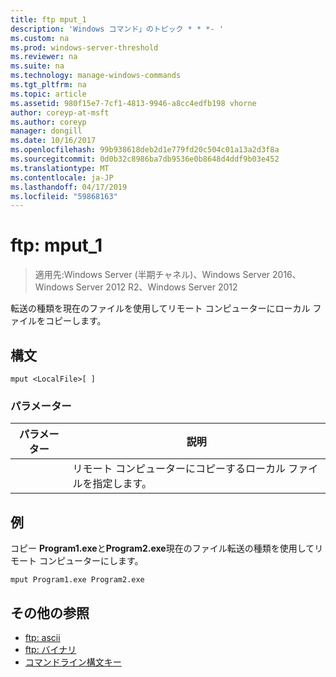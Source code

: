```yaml
---
title: ftp mput_1
description: 'Windows コマンド」のトピック * * *- '
ms.custom: na
ms.prod: windows-server-threshold
ms.reviewer: na
ms.suite: na
ms.technology: manage-windows-commands
ms.tgt_pltfrm: na
ms.topic: article
ms.assetid: 980f15e7-7cf1-4813-9946-a8cc4edfb198 vhorne
author: coreyp-at-msft
ms.author: coreyp
manager: dongill
ms.date: 10/16/2017
ms.openlocfilehash: 99b938618deb2d1e779fd20c504c01a13a2d3f8a
ms.sourcegitcommit: 0d0b32c8986ba7db9536e0b8648d4ddf9b03e452
ms.translationtype: MT
ms.contentlocale: ja-JP
ms.lasthandoff: 04/17/2019
ms.locfileid: "59868163"
---
```

# <a name="ftp-mput1"></a>ftp: mput_1

>適用先:Windows Server (半期チャネル)、Windows Server 2016、Windows Server 2012 R2、Windows Server 2012

転送の種類を現在のファイルを使用してリモート コンピューターにローカル ファイルをコピーします。   
## <a name="syntax"></a>構文  
```  
mput <LocalFile>[ ]  
```  
### <a name="parameters"></a>パラメーター  
|パラメーター|説明|  
|-------|--------|  
|<LocalFile>|リモート コンピューターにコピーするローカル ファイルを指定します。|  
## <a name="BKMK_Examples"></a>例  
コピー **Program1.exe**と**Program2.exe**現在のファイル転送の種類を使用してリモート コンピューターにします。  
```  
mput Program1.exe Program2.exe  
```  
## <a name="additional-references"></a>その他の参照  
-   [ftp: ascii](ftp-ascii.md)  
-   [ftp: バイナリ](ftp-binary.md)  
-   [コマンドライン構文キー](command-line-syntax-key.md)  
